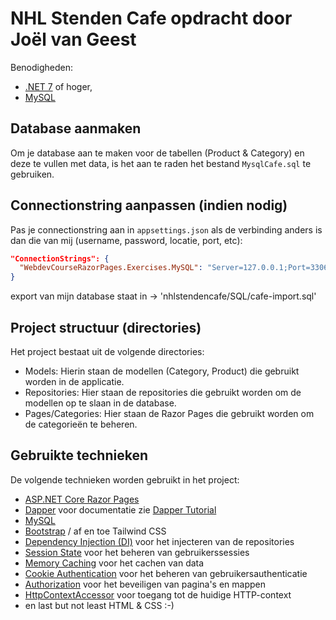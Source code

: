 # NHL Stenden Cafe opdracht door Joël van Geest

Benodigheden:
* [.NET 7](https://dotnet.microsoft.com/download) of hoger, 
* [MySQL](https://dev.mysql.com/downloads/installer/)

## Database aanmaken
Om je database aan te maken voor de tabellen (Product & Category) en deze te vullen met data, 
is het aan te raden het bestand `MysqlCafe.sql` te gebruiken.

## Connectionstring aanpassen (indien nodig)
Pas je connectionstring aan in `appsettings.json` als de verbinding anders is dan die van mij (username, password, locatie, port, etc):
```json
"ConnectionStrings": {
  "WebdevCourseRazorPages.Exercises.MySQL": "Server=127.0.0.1;Port=3306;Database=WebdevProject;Uid=root;Pwd=JOUW-DB-WACHTWOORD;"
}
```

export van mijn database staat in -> 'nhlstendencafe/SQL/cafe-import.sql'

## Project structuur (directories)

Het project bestaat uit de volgende directories:
* Models: Hierin staan de modellen (Category, Product) die gebruikt worden in de applicatie.
* Repositories: Hier staan de repositories die gebruikt worden om de modellen op te slaan in de database.
* Pages/Categories: Hier staan de Razor Pages die gebruikt worden om de categorieën te beheren.


## Gebruikte technieken

De volgende technieken worden gebruikt in het project:
* [ASP.NET Core Razor Pages](https://docs.microsoft.com/en-us/aspnet/core/razor-pages/?view=aspnetcore-5.0&tabs=visual-studio)
* [Dapper](https://github.com/DapperLib/Dapper) voor documentatie zie [Dapper Tutorial](https://dapper-tutorial.net/dapper)
* [MySQL](https://dev.mysql.com/downloads/installer/)
* [Bootstrap](https://getbootstrap.com/docs/5.0/getting-started/introduction/) / af en toe Tailwind CSS
* [Dependency Injection (DI)](https://docs.microsoft.com/en-us/aspnet/core/fundamentals/dependency-injection?view=aspnetcore-5.0) voor het injecteren van de repositories 
* [Session State](https://docs.microsoft.com/en-us/aspnet/core/fundamentals/app-state?view=aspnetcore-5.0) voor het beheren van gebruikerssessies 
* [Memory Caching](https://docs.microsoft.com/en-us/aspnet/core/performance/caching/memory?view=aspnetcore-5.0) voor het cachen van data 
* [Cookie Authentication](https://docs.microsoft.com/en-us/aspnet/core/security/authentication/cookie?view=aspnetcore-5.0) voor het beheren van gebruikersauthenticatie 
* [Authorization](https://docs.microsoft.com/en-us/aspnet/core/security/authorization/secure-data?view=aspnetcore-5.0) voor het beveiligen van pagina's en mappen 
* [HttpContextAccessor](https://docs.microsoft.com/en-us/aspnet/core/fundamentals/http-context?view=aspnetcore-5.0) voor toegang tot de huidige HTTP-context
* en last but not least HTML & CSS :-)




